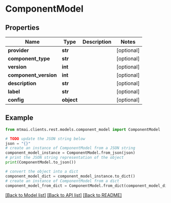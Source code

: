 # ComponentModel


## Properties

Name | Type | Description | Notes
------------ | ------------- | ------------- | -------------
**provider** | **str** |  | [optional] 
**component_type** | **str** |  | [optional] 
**version** | **int** |  | [optional] 
**component_version** | **int** |  | [optional] 
**description** | **str** |  | [optional] 
**label** | **str** |  | [optional] 
**config** | **object** |  | [optional] 

## Example

```python
from mtmai.clients.rest.models.component_model import ComponentModel

# TODO update the JSON string below
json = "{}"
# create an instance of ComponentModel from a JSON string
component_model_instance = ComponentModel.from_json(json)
# print the JSON string representation of the object
print(ComponentModel.to_json())

# convert the object into a dict
component_model_dict = component_model_instance.to_dict()
# create an instance of ComponentModel from a dict
component_model_from_dict = ComponentModel.from_dict(component_model_dict)
```
[[Back to Model list]](../README.md#documentation-for-models) [[Back to API list]](../README.md#documentation-for-api-endpoints) [[Back to README]](../README.md)


